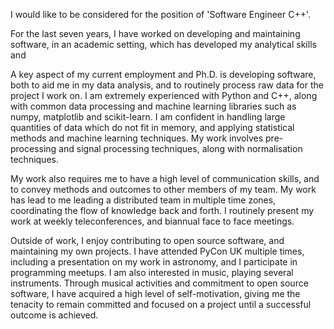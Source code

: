 I would like to be considered for the position of 'Software Engineer C++'. 

For the last seven years, I have worked on developing and maintaining
software, in an academic setting, which has developed my analytical
skills and 

A key aspect of my current employment and Ph.D. is developing software, both to aid me in my data analysis, and to routinely process raw data for the project I work on. I am extremely experienced with Python and C++, along with common data processing and machine learning libraries such as numpy, matplotlib and scikit-learn. I am confident in handling large quantities of data which do not fit in memory, and applying statistical methods and machine learning techniques. My work involves pre-processing and signal processing techniques, along with normalisation techniques.

My work also requires me to have a high level of communication skills, and to convey methods and outcomes to other members of my team. My work has lead to me leading a distributed team in multiple time zones, coordinating the flow of knowledge back and forth. I routinely present my work at weekly teleconferences, and biannual face to face meetings.

Outside of work, I enjoy contributing to open source software, and maintaining my own projects. I have attended PyCon UK multiple times, including a presentation on my work in astronomy, and I participate in programming meetups. I am also interested in music, playing several instruments. Through musical activities and commitment to open source software, I have acquired a high level of self-motivation, giving me the tenacity to remain committed and focused on a project until a successful outcome is achieved.

